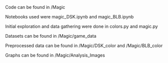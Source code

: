 Code can be found in /Magic

Notebooks used were magic_DSK.ipynb and magic_BLB.ipynb

Initial exploration and data gathering were done in colors.py and magic.py

Datasets can be found in /Magic/game_data

Preprocessed data can be found in /Magic/DSK_color and /Magic/BLB_color

Graphs can be found in /Magic/Analysis_Images